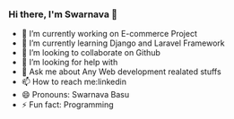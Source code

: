 ### Hi there, I'm Swarnava 👋

- 🔭 I’m currently working on E-commerce Project
- 🌱 I’m currently learning Django and Laravel Framework
- 👯 I’m looking to collaborate on Github
- 🤔 I’m looking for help with
- 💬 Ask me about Any Web development realated stuffs
- 📫 How to reach me:linkedin
- 😄 Pronouns: Swarnava Basu
- ⚡ Fun fact: Programming

